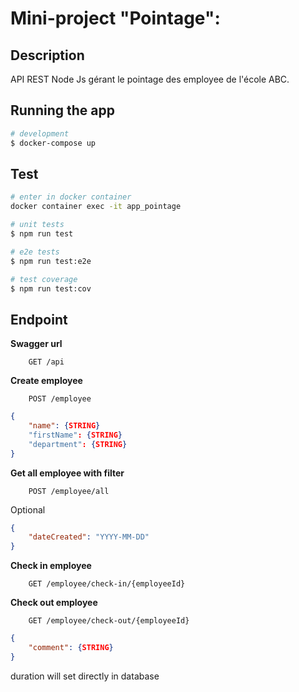 # Mini-project "Pointage":
## Description

API REST Node Js gérant le pointage des employee de l'école ABC.


## Running the app

```bash
# development
$ docker-compose up

```

## Test

```bash
# enter in docker container
docker container exec -it app_pointage

# unit tests
$ npm run test

# e2e tests
$ npm run test:e2e

# test coverage
$ npm run test:cov
```
## Endpoint

**Swagger url**

```url
    GET /api
```
**Create employee**

```url
    POST /employee 
```
```json
{
    "name": {STRING}
    "firstName": {STRING}
    "department": {STRING}
}
```
**Get all employee with filter**

```url
    POST /employee/all 
```
Optional
```json
{
    "dateCreated": "YYYY-MM-DD"
}


```

**Check in employee**

```url
    GET /employee/check-in/{employeeId} 
```


**Check out employee**

```url
    GET /employee/check-out/{employeeId} 
```
```json
{
    "comment": {STRING}
}
```
duration will set directly in database


